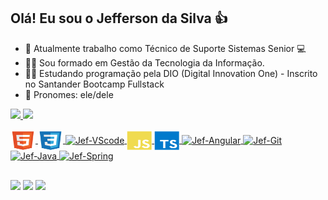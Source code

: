 ## Olá! Eu sou o Jefferson da Silva 👍

- 👨‍ Atualmente trabalho como Técnico de Suporte Sistemas Senior 💻
- 👨‍💻 Sou formado em Gestão da Tecnologia da Informação.
- 👨‍🎓 Estudando programação pela DIO (Digital Innovation One) - Inscrito no Santander Bootcamp Fullstack
- 👨 Pronomes: ele/dele

<div>
  <a href="https://github.com/jsilva1979"> 
  <img height="180em" src="https://github-readme-stats.vercel.app/api?username=jsilva1979&show_icons=true&theme=dark&include_all_commits=true&count_private=true"/>
  <img height="180em" src="https://github-readme-stats.vercel.app/api/top-langs/?username=jsilva1979&layout=compact&langs_count=7&theme=dark"/>
</div>

<div style="display: inline_block"><br>

  <img align="center" alt="Jef-HTML" height="30" width="40" src="https://raw.githubusercontent.com/devicons/devicon/master/icons/html5/html5-original.svg">
  <img align="center" alt="Jef-CSS" height="30" width="40" src="https://raw.githubusercontent.com/devicons/devicon/master/icons/css3/css3-original.svg">
  <img align="center" alt="Jef-VScode" height="30" width="40" src="https://cdn.jsdelivr.net/gh/devicons/devicon/icons/vscode/vscode-original.svg" />
  <img align="center" alt="Jef-Js" height="30" width="40" src="https://raw.githubusercontent.com/devicons/devicon/master/icons/javascript/javascript-plain.svg">
  <img align="center" alt="Jef-Ts" height="30" width="40" src="https://raw.githubusercontent.com/devicons/devicon/master/icons/typescript/typescript-plain.svg">
  <img align="center" alt="Jef-Angular" height="30" width="40" src="https://cdn.jsdelivr.net/gh/devicons/devicon/icons/angularjs/angularjs-original.svg" />
  <img align="center" alt="Jef-Git" height="30" width="40" src="https://cdn.jsdelivr.net/gh/devicons/devicon/icons/git/git-original.svg" />
  <img align="center" alt="Jef-Java" height="30" width="40" src="https://cdn.jsdelivr.net/gh/devicons/devicon/icons/java/java-original.svg" />
  <img align="center" alt="Jef-Spring" height="30" width="40" src="https://cdn.jsdelivr.net/gh/devicons/devicon/icons/spring/spring-original.svg" />                  
          
 </div>
 
 ##
 
  <a href="https://www.instagram.com/jeffersondasilva108" target="_blank"><img src="https://img.shields.io/badge/-Instagram-%23E4405F?style=for-the-badge&logo=instagram&logoColor=white" target="_blank"></a>
 	<a href ="mailto:jefferson.silva1979@gmail.com"><img src="https://img.shields.io/badge/-Gmail-%23333?style=for-the-badge&logo=gmail&logoColor=white" target="_blank"></a>
  <a href="https://www.linkedin.com/in/jefferson-da-silva-23977941/" target="_blank"><img src="https://img.shields.io/badge/-LinkedIn-%230077B5?style=for-the-badge&logo=linkedin&logoColor=white" target="_blank"></a>
 
          
          
